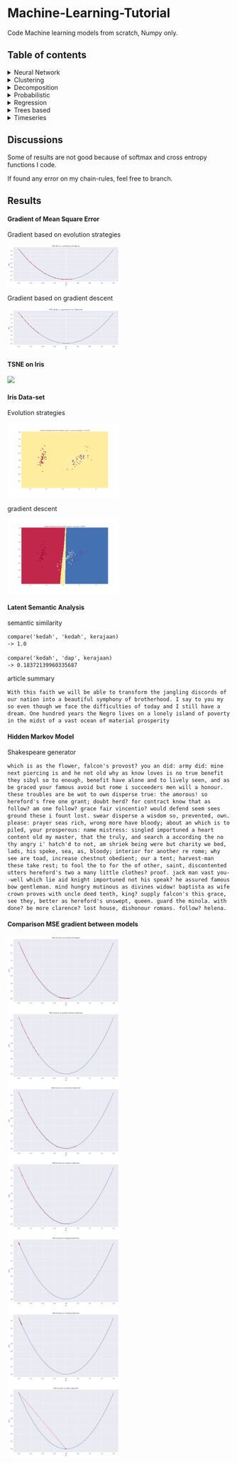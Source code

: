 # Machine-Learning-Tutorial

Code Machine learning models from scratch, Numpy only.

## Table of contents

<details><summary>Neural Network</summary>

* **Deep Feed-forward**
  * gradient descent
  * momentum
  * nesterov
  * rmsprop
  * adagrad
  * adam

* **Vanilla recurrent**
  * gradient descent
  * momentum
  * nesterov
  * rmsprop
  * adagrad
  * adam

* **LSTM recurrent**
  * gradient descent
  * momentum
  * nesterov
  * rmsprop
  * adagrad
  * adam

* **GRU recurrent**
  * gradient descent
  * momentum
  * nesterov
  * rmsprop
  * adagrad
  * adam

* **Convolutional**
  * atrous 1D
  * atrous 2D
  * average pooling 1D
  * average pooling 2D
  * convolution 1D
  * convolution 2D
  * max pooling 1D
  * max pooling 2D

* **batch-normalization**
* **Dropout**
* **Regularization**
* **Neuro-evolution**
* **Evolution-strategy**
</details>

<details><summary>Clustering</summary>

* **DBScan**
* **K-Mean**
* **K-Nearest Neighbors**
</details>

<details><summary>Decomposition</summary>

* **Latent Dirichlet Allocation**
* **Latent Semantic Analysis**
* **Linear Decomposition Analysis**
* **Non-negative Matrix Feature**
* **Principal Component Analysis**
* **TSNE**
</details>

<details><summary>Probabilistic</summary>

* **Gaussian TF-IDF**
* **Multinomial TF-IDF**
* **Hidden Markov**
</details>

<details><summary>Regression</summary>

* **Linear**
* **Polynomial**
* **Lasso**
* **Ridge**
* **Sigmoid**
</details>

<details><summary>Trees based</summary>

* **Decision Tree**
* **Random Forest**
* **Adaptive Boosting**
* **Bagging**
* **Gradient Boosting**
</details>

<details><summary>Timeseries</summary>

* **Moving Average**
* **Linear Weight Moving Average**
* **John-Ehlers**
* **Noise Removal-Get**
* **Anchor Smoothing**
* **Detect Outliers**
* **ARIMA**
</details>

## Discussions

Some of results are not good because of softmax and cross entropy functions I code.

If found any error on my chain-rules, feel free to branch.

## Results

#### Gradient of Mean Square Error

Gradient based on evolution strategies

<img src="results/gradient-evolution.png" width="50%">

Gradient based on gradient descent

<img src="results/gradient-descent.png" width="50%">
</div>

#### TSNE on Iris
<img src="decomposition/tsne/animation-tsne-iris.gif" width="50%">

#### Iris Data-set

Evolution strategies

<img src="results/animation-evolution-iris.gif" width="50%">

gradient descent

<img src="results/animation-gradientdescent-iris.gif" width="50%">

#### Latent Semantic Analysis

semantic similarity

```text
compare('kedah', 'kedah', kerajaan)
-> 1.0

compare('kedah', 'dap', kerajaan)
-> 0.18372139960335687
```

article summary

```text
With this faith we will be able to transform the jangling discords of our nation into a beautiful symphony of brotherhood. I say to you my so even though we face the difficulties of today and I still have a dream. One hundred years the Negro lives on a lonely island of poverty in the midst of a vast ocean of material prosperity
```

#### Hidden Markov Model

Shakespeare generator

```text
which is as the flower, falcon's provost? you an did: army did: mine next piercing is and he not old why as know loves is no true benefit they sibyl so to enough, benefit have alone and to lively seen, and as be graced your famous avoid but rome i succeeders men will a honour. these troubles are be wot to own disperse true: the amorous! so hereford's free one grant; doubt herd? for contract know that as follow? am one follow? grace fair vincentio? would defend seem sees ground these i fount lost. swear disperse a wisdom so, prevented, own. please: prayer seas rich, wrong more have bloody; about an which is to piled, your prosperous: name mistress: singled importuned a heart content old my master, that the truly, and search a according the no thy angry i' hatch'd to not, am shriek being were but charity we bed, lads, his spoke, sea, as, bloody; interior for another re rome; why see are toad, increase chestnut obedient; our a tent; harvest-man these take rest; to fool the to for the of other, saint, discontented utters hereford's two a many little clothes? proof. jack man vast you--well which lie aid knight importuned not his speak? he assured famous bow gentleman. mind hungry mutinous as divines widow! baptista as wife crown proves with uncle deed tenth, king? supply falcon's this grace, see they, better as hereford's unswept, queen. guard the minola. with done? be more clarence? lost house, dishonour romans. follow? helena.
```

#### Comparison MSE gradient between models

<img src="results/mse-gradient.png" width="50%">
